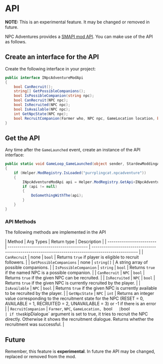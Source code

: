 # API

**NOTE:** This is an experimental feature. It may be changed or removed in future.  

NPC Adventures provides a [SMAPI mod API](https://stardewvalleywiki.com/Modding:Modder_Guide/APIs/Integrations#Mod-provided_APIs). You can make use of the API as follows.

## Create an interface for the API

Create the following interface in your project:

```cs
public interface INpcAdventureModApi
{
    bool CanRecruit();
    string[] GetPossibleCompanions();
    bool IsPossibleCompanion(string npc);
    bool CanRecruit(NPC npc);
    bool IsRecruited(NPC npc);
    bool IsAvailable(NPC npc);
    int GetNpcState(NPC npc);
    bool RecruitCompanion(Farmer who, NPC npc, GameLocation location, bool skipDialogue = false);
}
```

## Get the API 

Any time after the `GameLaunched` event, create an instance of the API interface:

```cs
public static void GameLoop_GameLaunched(object sender, StardewModdingAPI.Events.GameLaunchedEventArgs e)
{
    if (Helper.ModRegistry.IsLoaded("purrplingcat.npcadventure"))
    {
        INpcAdventureModApi api = Helper.ModRegistry.GetApi<INpcAdventureModApi>("purrplingcat.npcadventure");
        if (api != null)
        {
            DoSomethingWithThe(api);
        }
    }
}
```

### API Methods

The following methods are implemented in the API

| Method                    | Arg Types                                 | Return type              | Description                                                                                              |
| ------------------------- | ----------------------------------------- | ----------------------------------------------------------------------------------------------------- |
| `CanRecruit`              | none                                      | `bool`                   | Returns `true` if player is eligible to recruit followers.               |
| `GetPossibleCompanions`   | none                                      | `string[]`               | A string array of possible companions.                       |
| `IsPossibleCompanion`     | `string`                                  | `bool`                   | Returns `true` if the named NPC is a possible companion.     |
| `CanRecruit`              | `NPC`                                     | `bool`                   | Returns `true` if the given NPC can be recruited.            |
| `IsRecruited`             | `NPC`                                     | `bool`                   | Returns `true` if the given NPC is currently recruited by the player.   |
| `IsAvailable`             | `NPC`                                     | `bool`                   | Returns `true` if the given NPC is currently available to be recruited by the player.   |
| `GetNpcState`             | `NPC`                                     | `int`                    | Returns an integer value corresponding to the recruitment state for the NPC  (RESET = 0, AVAILABLE = 1, RECRUITED = 2, UNAVAILABLE = 3) or -1 if there is an error   |
| `RecruitCompanion`        | `Farmer`, `NPC`, `GameLocation, `bool`    | `bool`                   | if the `skipDialogue` argument is set to true, it tries to recruit the NPC directly. Otherwise it shows the recruitment dialogue. Returns whether the recruitment was successful.   |

## Future

Remember, this feature is **experimental**. In future the API may be changed, replaced or removed from the mod. 


